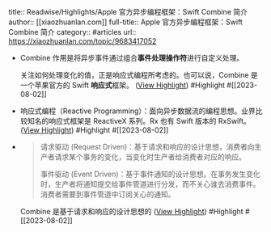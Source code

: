 title:: Readwise/Highlights/Apple 官方异步编程框架：Swift Combine 简介
author:: [[xiaozhuanlan.com]]
full-title:: Apple 官方异步编程框架：Swift Combine 简介
category:: #articles
url:: https://xiaozhuanlan.com/topic/9683417052

- Combine 作用是将异步事件通过组合**事件处理操作符**进行自定义处理。
  
  关注如何处理变化的值，正是响应式编程所考虑的。也可以说，Combine 是一个苹果官方的 Swift **响应式**框架。 ([View Highlight](https://read.readwise.io/read/01h6tmbayytw4104e8re110r84)) #Highlight #[[2023-08-02]]
- 响应式编程（Reactive Programming）：面向异步数据流的编程思想。业界比较知名的响应式框架是 ReactiveX 系列。Rx 也有 Swift 版本的 RxSwift。 ([View Highlight](https://read.readwise.io/read/01h6tmbfh4v897wqe5f2vmacq3)) #Highlight #[[2023-08-02]]
- > 请求驱动 (Request Driven)：基于请求和响应的设计思想，消费者向生产者请求某个事务的变化，当变化时生产者给消费者对应的响应。
  > 
  > 事件驱动 (Event Driven)：基于事件通知的设计思想。在事务发生变化时，生产者将通知提交给事件管道进行分发，而不关心谁去消费事件。消费者需要到事件管道中订阅关心的通知。
  
  Combine 是基于请求和响应的设计思想的 ([View Highlight](https://read.readwise.io/read/01h6tmchymgeb2ewhbdt1s4vs0)) #Highlight #[[2023-08-02]]